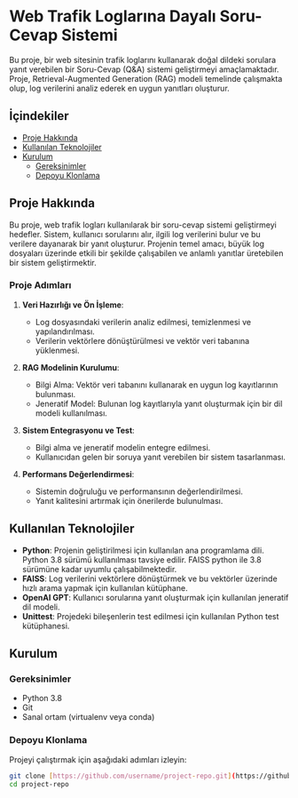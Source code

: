 # Web Trafik Loglarına Dayalı Soru-Cevap Sistemi

Bu proje, bir web sitesinin trafik loglarını kullanarak doğal dildeki sorulara yanıt verebilen bir Soru-Cevap (Q&A) sistemi geliştirmeyi amaçlamaktadır. Proje, Retrieval-Augmented Generation (RAG) modeli temelinde çalışmakta olup, log verilerini analiz ederek en uygun yanıtları oluşturur.

## İçindekiler
- [Proje Hakkında](#proje-hakkında)
- [Kullanılan Teknolojiler](#kullanılan-teknolojiler)
- [Kurulum](#kurulum)
  - [Gereksinimler](#gereksinimler)
  - [Depoyu Klonlama](#depoyu-klonlama)
## Proje Hakkında
Bu proje, web trafik logları kullanılarak bir soru-cevap sistemi geliştirmeyi hedefler. Sistem, kullanıcı sorularını alır, ilgili log verilerini bulur ve bu verilere dayanarak bir yanıt oluşturur. Projenin temel amacı, büyük log dosyaları üzerinde etkili bir şekilde çalışabilen ve anlamlı yanıtlar üretebilen bir sistem geliştirmektir.

### Proje Adımları
1. **Veri Hazırlığı ve Ön İşleme**:
   - Log dosyasındaki verilerin analiz edilmesi, temizlenmesi ve yapılandırılması.
   - Verilerin vektörlere dönüştürülmesi ve vektör veri tabanına yüklenmesi.

2. **RAG Modelinin Kurulumu**:
   - Bilgi Alma: Vektör veri tabanını kullanarak en uygun log kayıtlarının bulunması.
   - Jeneratif Model: Bulunan log kayıtlarıyla yanıt oluşturmak için bir dil modeli kullanılması.

3. **Sistem Entegrasyonu ve Test**:
   - Bilgi alma ve jeneratif modelin entegre edilmesi.
   - Kullanıcıdan gelen bir soruya yanıt verebilen bir sistem tasarlanması.

4. **Performans Değerlendirmesi**:
   - Sistemin doğruluğu ve performansının değerlendirilmesi.
   - Yanıt kalitesini artırmak için önerilerde bulunulması.

## Kullanılan Teknolojiler
- **Python**: Projenin geliştirilmesi için kullanılan ana programlama dili. Python 3.8 sürümü kullanılması tavsiye edilir. FAISS python ile 3.8 sürümüne kadar uyumlu çalışabilmektedir.
- **FAISS**: Log verilerini vektörlere dönüştürmek ve bu vektörler üzerinde hızlı arama yapmak için kullanılan kütüphane.
- **OpenAI GPT**: Kullanıcı sorularına yanıt oluşturmak için kullanılan jeneratif dil modeli.
- **Unittest**: Projedeki bileşenlerin test edilmesi için kullanılan Python test kütüphanesi.

## Kurulum

### Gereksinimler
- Python 3.8
- Git
- Sanal ortam (virtualenv veya conda)

### Depoyu Klonlama
Projeyi çalıştırmak için aşağıdaki adımları izleyin:

```bash
git clone [https://github.com/username/project-repo.git](https://github.com/CYBki/Web-Trafik-Loglar-na-Dayal-Soru-Cevap-Sistemi.git)
cd project-repo
